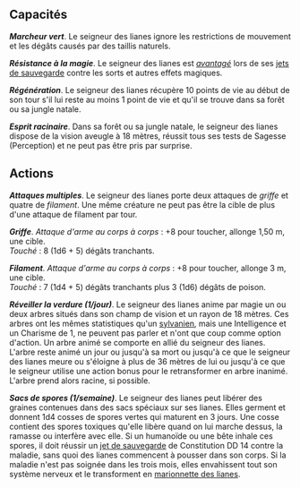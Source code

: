 ## Capacités
_**Marcheur vert**_. Le seigneur des lianes ignore les restrictions de mouvement et les dégâts causés par des taillis naturels.

_**Résistance à la magie**_. Le seigneur des lianes est [_avantagé_](/utiliser-les-caracteristiques/#avantage-et-desavantage) lors de ses [jets de sauvegarde](/utiliser-les-caracteristiques/#jets-de-sauvegarde) contre les sorts et autres effets magiques.

_**Régénération**_. Le seigneur des lianes récupère 10 points de vie au début de son tour s'il lui reste au moins 1 point de vie et qu'il se trouve dans sa forêt ou sa jungle natale.

_**Esprit racinaire**_. Dans sa forêt ou sa jungle natale, le seigneur des lianes dispose de la vision aveugle à 18 mètres, réussit tous ses tests de Sagesse (Perception) et ne peut pas être pris par surprise.

## Actions
_**Attaques multiples**_. Le seigneur des lianes porte deux attaques de _griffe_ et quatre de _filament_. Une même créature ne peut pas être la cible de plus d'une attaque de filament par tour.

_**Griffe**_. _Attaque d'arme au corps à corps_ : +8 pour toucher, allonge 1,50 m, une cible.  
_Touché_ : 8 (1d6 + 5) dégâts tranchants.

_**Filament**_. _Attaque d'arme au corps à corps_ : +8 pour toucher, allonge 3 m, une cible.  
_Touché_ : 7 (1d4 + 5) dégâts tranchants plus 3 (1d6) dégâts de poison.

_**Réveiller la verdure (1/jour)**_. Le seigneur des lianes anime par magie un ou deux arbres situés dans son champ de vision et un rayon de 18 mètres. Ces arbres ont les mêmes statistiques qu'un [sylvanien](/bestiaire/sylvanien/), mais une Intelligence et un Charisme de 1, ne peuvent pas parler et n'ont que coup comme option d'action. Un arbre animé se comporte en allié du seigneur des lianes. L'arbre reste animé un jour ou jusqu'à sa mort ou jusqu'à ce que le seigneur des lianes meure ou s'éloigne à plus de 36 mètres de lui ou jusqu'à ce que le seigneur utilise une action bonus pour le retransformer en arbre inanimé. L'arbre prend alors racine, si possible.

_**Sacs de spores (1/semaine)**_. Le seigneur des lianes peut libérer des graines contenues dans des sacs spéciaux sur ses lianes. Elles germent et donnent 1d4 cosses de spores vertes qui maturent en 3 jours. Une cosse contient des spores toxiques qu'elle libère quand on lui marche dessus, la ramasse ou interfère avec elle. Si un humanoïde ou une bête inhale ces spores, il doit réussir un [jet de sauvegarde](/utiliser-les-caracteristiques/#jets-de-sauvegarde) de Constitution DD 14 contre la maladie, sans quoi des lianes commencent à pousser dans son corps. Si la maladie n'est pas soignée dans les trois mois, elles envahissent tout son système nerveux et le transforment en [marionnette des lianes](/bestiaire/marionnette-des-lianes/).
